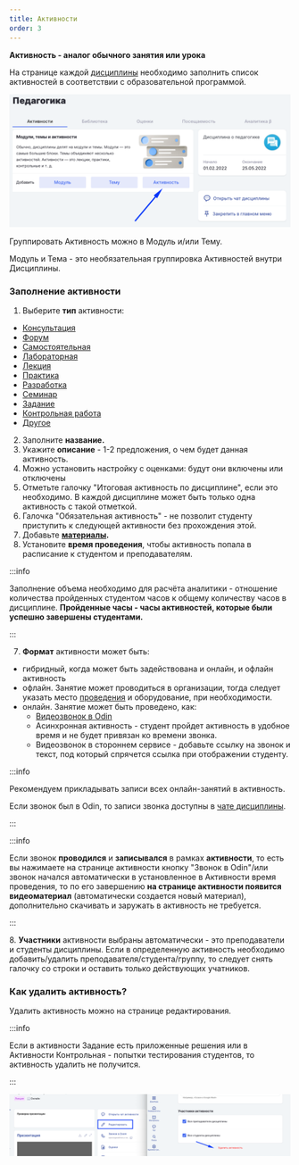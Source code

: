 ```yaml
---
title: Активности
order: 3
---
```


**Активность - аналог обычного занятия или урока**

На странице каждой [дисциплины](./../../_index) необходимо заполнить список активностей в соответствии с образовательной программой.

![](<./image (19) (1).png>)

Группировать Активность можно в Модуль и/или Тему.

Модуль и Тема - это необязательная группировка Активностей внутри Дисциплины.

### Заполнение активности

1. Выберите **тип**  активности:

-  [Консультация ](./../utochnenie-po-vyboru-tipa-aktivnosti)
-  [Форум](./../utochnenie-po-vyboru-tipa-aktivnosti)
-  [Самостоятельная](./../utochnenie-po-vyboru-tipa-aktivnosti)
-  [Лабораторная ](./../utochnenie-po-vyboru-tipa-aktivnosti)
-  [Лекция ](./../utochnenie-po-vyboru-tipa-aktivnosti)
-  [Практика ](./../utochnenie-po-vyboru-tipa-aktivnosti)
-  [Разработка](./../utochnenie-po-vyboru-tipa-aktivnosti)
-  [Семинар ](./../utochnenie-po-vyboru-tipa-aktivnosti)
-  [Задание](./../../../../aktivnosti/zadanie/_index)
-  [Контрольная работа ](./_index)
-  [Другое](./../utochnenie-po-vyboru-tipa-aktivnosti)

2. Заполните **название.**
3. Укажите **описание** -  1-2 предложения, о чем будет данная активность.
4. Можно установить настройку с оценками: будут они включены или отключены
5. Отметьте  галочку "Итоговая активность по дисциплине", если это необходимо. В каждой дисциплине может быть только одна активность с такой отметкой.
6. Галочка "Обязательная активность" - не позволит студенту приступить к следующей активности без прохождения этой.
7. Добавьте [**материалы**](./../../../../servisy/biblioteka/dobavlenie-materialov)**.**
8. Установите **время проведения**,  чтобы активность попала в расписание к студентом и преподавателям.

:::info 

Заполнение объема необходимо для расчёта аналитики - отношение количества пройденных студентом часов к общему количеству часов в дисциплине. **Пройденные часы - часы активностей, которые были успешно завершены студентами.**

:::

7. **Формат** активности может быть:

-  гибридный, когда может быть задействована и онлайн, и офлайн активность
-  офлайн. Занятие может проводиться в организации, тогда следует указать место [проведения](./../../../organizaciya/korpus) и оборудование, при необходимости.
-  онлайн. Занятие может быть проведено, как:
   -  [Видеозвонок в Odin ](./../../../../kommunikaciya/videozvonki/_index)
   -  Асинхронная активность  - студент пройдет активность в удобное время и не будет привязан ко времени звонка.
   -  Видеозвонок в стороннем сервисе - добавьте ссылку на звонок и текст, под который спрячется ссылка при отображении студенту.

:::info 

Рекомендуем прикладывать записи всех онлайн-занятий в активность.

Если звонок был в  Odin, то записи звонка доступны в [чате дисциплины](./../../../../kommunikaciya/videozvonki/_index#gde-budet-zapis-zvonka).

:::

:::info 

Если звонок **проводился** и **записывался** в рамках **активности**, то есть вы нажимаете на странице активности кнопку "Звонок в Odin"/или звонок начался автоматически в установленное в Активности время проведения, то по его завершению **на странице активности появится  видеоматериал** (автоматически создается новый материал), дополнительно скачивать и заружать в активность не требуется.

:::

8\. **Участники** активности выбраны автоматически - это преподаватели и студенты дисциплины. Если в определенную активность необходимо добавить/удалить преподавателя/студента/группу, то следует снять галочку со строки и оставить только действующих учатников.

### Как удалить активность?

Удалить активность можно на странице  редактирования.

:::info 

Если в активности Задание есть приложенные решения или в Активности Контрольная - попытки тестирования студентов, то активность удалить не получится.

:::

![](<./image (32) (1) (1) (1) (1).png>)